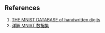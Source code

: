## References
1. [THE MNIST DATABASE of handwritten digits](http://yann.lecun.com/exdb/mnist/)
2. [详解 MNIST 数据集](https://blog.csdn.net/simple_the_best/article/details/75267863)
